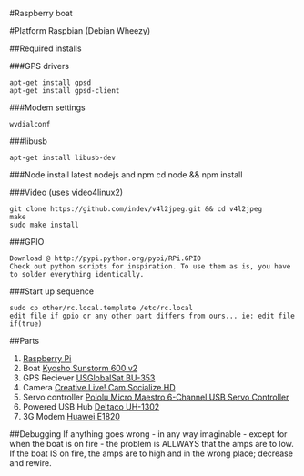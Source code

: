 #Raspberry boat

#Platform
Raspbian (Debian Wheezy)

##Required installs

###GPS drivers

    apt-get install gpsd
    apt-get install gpsd-client

###Modem settings

    wvdialconf

###libusb

    apt-get install libusb-dev
    
###Node
    install latest nodejs and npm
    cd node && npm install

###Video (uses video4linux2)

    git clone https://github.com/indev/v4l2jpeg.git && cd v4l2jpeg
    make
    sudo make install

###GPIO

    Download @ http://pypi.python.org/pypi/RPi.GPIO
    Check out python scripts for inspiration. To use them as is, you have to solder everything identically.
    
###Start up sequence

    sudo cp other/rc.local.template /etc/rc.local
    edit file if gpio or any other part differs from ours... ie: edit file if(true)
    

##Parts

1. [Raspberry Pi](http://www.raspberrypi.org/)
2. Boat [Kyosho Sunstorm 600 v2](http://www.kyosho.com/eng/products/rc/detail.html?product_id=107423)
3. GPS Reciever [USGlobalSat BU-353](http://www.usglobalsat.com/p-62-bu-353-w.aspx)
4. Camera [Creative Live! Cam Socialize HD](http://www.creative.com/mylivecam/products/product.aspx?catID=1&pid=19008)
5. Servo controller [Pololu Micro Maestro 6-Channel USB Servo Controller](http://www.pololu.com/catalog/product/1350)
6. Powered USB Hub [Deltaco UH-1302](https://www.deltaco.se/products/items/itemid/\(UH-1302\)/index.aspx)
7. 3G Modem [Huawei E1820](https://www.google.com/search?q=huawei+e1820)

##Debugging
If anything goes wrong - in any way imaginable - except for when the boat is on fire - the problem is ALLWAYS that the
amps are to low. If the boat IS on fire, the amps are to high and in the wrong place; decrease and rewire.